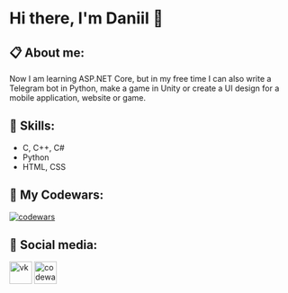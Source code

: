 # Hi there, I'm Daniil 👋

## 📋 About me:

Now I am learning ASP.NET Core, but in my free time I can also write a Telegram bot in Python, make a game in Unity or create a UI design for a mobile application, website or game.

## 💪 Skills:

- C, C++, C#
- Python
- HTML, CSS

## 👊 My Codewars:

[![codewars](https://www.codewars.com/users/xorti/badges/large)](https://www.codewars.com/users/xorti)

## 💬 Social media:

[<img src='https://i.ibb.co/Wvrx3JF/free-icon-vk-3670055.png' alt='vk' height='40'>](https://vk.com/uknowimsayin)  [<img src='https://i.ibb.co/w4Hmk0G/gbkj.png' alt='codewars' height='40'>](https://www.codewars.com/users/xorti)